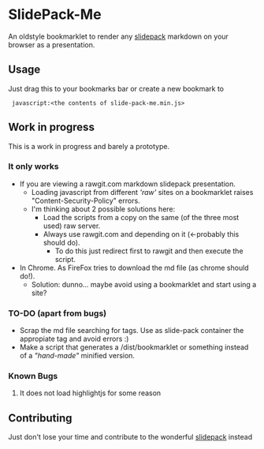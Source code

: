 # SlidePack-Me 

An oldstyle bookmarklet to render any [slidepack](http://trabe.github.io/slide-pack) markdown on your browser as a presentation.

## Usage

Just drag this to your bookmarks bar or create a new bookmark to 
```
 javascript:<the contents of slide-pack-me.min.js>
```

## Work in progress

This is a work in progress and barely a prototype. 

### It only works
* If you are viewing a rawgit.com markdown slidepack presentation.
  * Loading javascript from different *'raw'* sites on a bookmarklet raises "Content-Security-Policy" errors.
  * I'm thinking about 2 possible solutions here:
    * Load the scripts from a copy on the same (of the three most used) raw server.
    * Always use rawgit.com and depending on it (<-probably this should do).
      * To do this just redirect first to rawgit and then execute the script.
* In Chrome. As FireFox tries to download the md file (as chrome should do!).
  * Solution: dunno... maybe avoid using a bookmarklet and start using a site?

### TO-DO (apart from bugs)

* Scrap the md file searching for tags. Use as slide-pack container the appropiate tag and avoid errors :)
* Make a script that generates a /dist/bookmarklet or something instead of a *"hand-made"* minified version.

### Known Bugs

1. It does not load highlightjs for some reason

## Contributing

Just don't lose your time and contribute to the wonderful [slidepack](http://trabe.github.io/slide-pack/) instead



